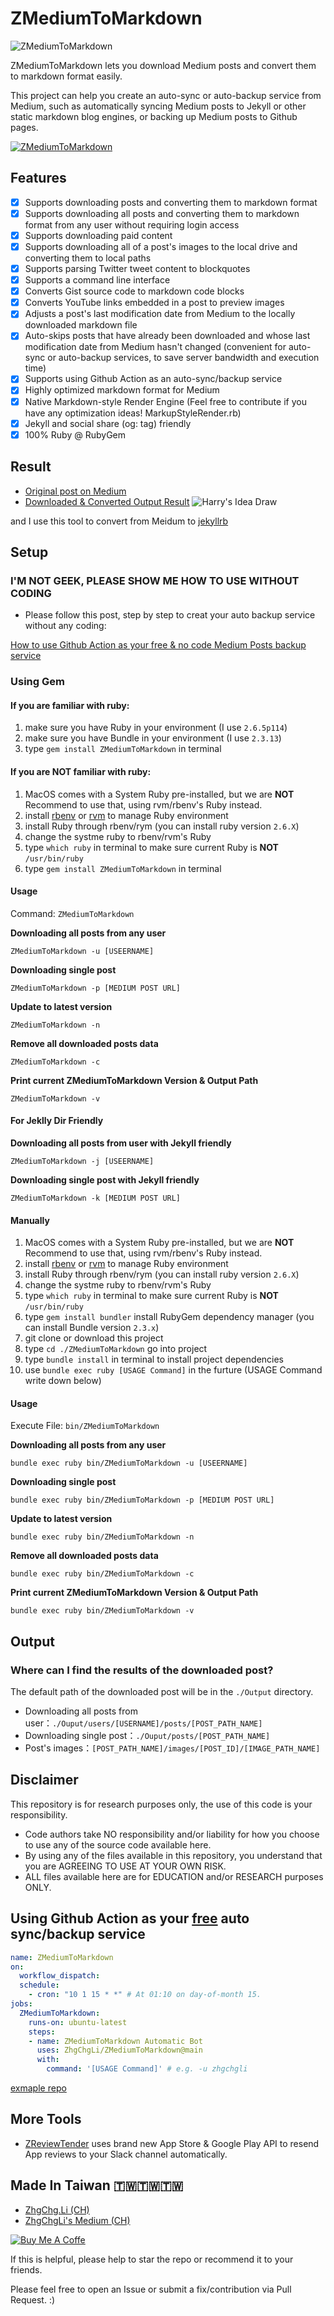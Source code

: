# ZMediumToMarkdown

![ZMediumToMarkdown](https://user-images.githubusercontent.com/33706588/184416147-c2ec74d4-7107-484e-8ad2-302340cf6c1f.png)

ZMediumToMarkdown lets you download Medium posts and convert them to markdown format easily.

This project can help you create an auto-sync or auto-backup service from Medium, such as automatically syncing Medium posts to Jekyll or other static markdown blog engines, or backing up Medium posts to Github pages.

[![ZMediumToMarkdown](https://badge.fury.io/rb/ZMediumToMarkdown.svg)](https://rubygems.org/gems/ZMediumToMarkdown)

## Features
- [x] Supports downloading posts and converting them to markdown format
- [x] Supports downloading all posts and converting them to markdown format from any user without requiring login access
- [x] Supports downloading paid content
- [x] Supports downloading all of a post's images to the local drive and converting them to local paths
- [x] Supports parsing Twitter tweet content to blockquotes
- [x] Supports a command line interface
- [x] Converts Gist source code to markdown code blocks
- [x] Converts YouTube links embedded in a post to preview images
- [x] Adjusts a post's last modification date from Medium to the locally downloaded markdown file
- [x] Auto-skips posts that have already been downloaded and whose last modification date from Medium hasn't changed (convenient for auto-sync or auto-backup services, to save server bandwidth and execution time)
- [x] Supports using Github Action as an auto-sync/backup service
- [x] Highly optimized markdown format for Medium
- [x] Native Markdown-style Render Engine
(Feel free to contribute if you have any optimization ideas! MarkupStyleRender.rb)
- [x] Jekyll and social share (og: tag) friendly
- [x] 100% Ruby @ RubyGem

## Result
- [Original post on Medium](https://medium.com/zrealm-ios-dev/avplayer-%E5%AF%A6%E8%B8%90%E6%9C%AC%E5%9C%B0-cache-%E5%8A%9F%E8%83%BD%E5%A4%A7%E5%85%A8-6ce488898003)
- [Downloaded & Converted Output Result](example/2021-01-31-avplayer-實踐本地-cache-功能大全-6ce488898003.md)
![Harry's Idea Draw](https://user-images.githubusercontent.com/33706588/171560402-40b23bec-a836-4468-9f07-68350ce82d4a.jpg)

and I use this tool to convert from Meidum to [jekyllrb](https://zhgchg.li/)

## Setup

### I'M NOT GEEK, PLEASE SHOW ME HOW TO USE WITHOUT CODING
- Please follow this post, step by step to creat your auto backup service without any coding:

[How to use Github Action as your free & no code Medium Posts backup service](https://github.com/ZhgChgLi/ZMediumToMarkdown/wiki/How-to-use-Github-Action-as-your-free-&-no-code-Medium-Posts-backup-service)

### Using Gem
#### If you are familiar with ruby:
1. make sure you have Ruby in your environment (I use `2.6.5p114`)
2. make sure you have Bundle in your environment (I use `2.3.13`)
3. type `gem install ZMediumToMarkdown` in terminal

#### If you are **NOT** familiar with ruby:
1. MacOS comes with a System Ruby pre-installed, but we are **NOT** Recommend to use that, using rvm/rbenv's Ruby instead.
2. install [rbenv](https://github.com/rbenv/rbenv) or [rvm](https://rvm.io/) to manage Ruby environment
3. install Ruby through rbenv/rym (you can install ruby version `2.6.X`)
4. change the systme ruby to rbenv/rvm's Ruby
5. type `which ruby` in terminal to make sure current Ruby is **NOT** `/usr/bin/ruby`
6. type `gem install ZMediumToMarkdown` in terminal

#### Usage
Command: `ZMediumToMarkdown`

**Downloading all posts from any user**
```
ZMediumToMarkdown -u [USEERNAME]
```

**Downloading single post**
```
ZMediumToMarkdown -p [MEDIUM POST URL]
```

**Update to latest version**
```
ZMediumToMarkdown -n
```

**Remove all downloaded posts data**
```
ZMediumToMarkdown -c
```

**Print current ZMediumToMarkdown Version & Output Path**
```
ZMediumToMarkdown -v
```

#### For Jeklly Dir Friendly

**Downloading all posts from user with Jekyll friendly**
```
ZMediumToMarkdown -j [USEERNAME]
```

**Downloading single post with Jekyll friendly**
```
ZMediumToMarkdown -k [MEDIUM POST URL]
```

#### Manually 
1. MacOS comes with a System Ruby pre-installed, but we are **NOT** Recommend to use that, using rvm/rbenv's Ruby instead.
2. install [rbenv](https://github.com/rbenv/rbenv) or [rvm](https://rvm.io/) to manage Ruby environment
3. install Ruby through rbenv/rym (you can install ruby version `2.6.X`)
4. change the systme ruby to rbenv/rvm's Ruby
5. type `which ruby` in terminal to make sure current Ruby is **NOT** `/usr/bin/ruby`
6. type `gem install bundler` install RubyGem dependency manager (you can install Bundle version `2.3.x`)
7. git clone or download this project
8. type `cd ./ZMediumToMarkdown` go into project
9. type `bundle install` in terminal to install project dependencies
10. use `bundle exec ruby [USAGE Command]` in the furture (USAGE Command write down below)

#### Usage
Execute File: `bin/ZMediumToMarkdown`

**Downloading all posts from any user**
```
bundle exec ruby bin/ZMediumToMarkdown -u [USEERNAME]
```

**Downloading single post**
```
bundle exec ruby bin/ZMediumToMarkdown -p [MEDIUM POST URL]
```

**Update to latest version**
```
bundle exec ruby bin/ZMediumToMarkdown -n
```

**Remove all downloaded posts data**
```
bundle exec ruby bin/ZMediumToMarkdown -c
```

**Print current ZMediumToMarkdown Version & Output Path**
```
bundle exec ruby bin/ZMediumToMarkdown -v
```

## Output
### Where can I find the results of the downloaded post?
The default path of the downloaded post will be in the `./Output` directory.
- Downloading all posts from user：`./Ouput/users/[USERNAME]/posts/[POST_PATH_NAME]`
- Downloading single post：`./Ouput/posts/[POST_PATH_NAME]`
- Post's images：`[POST_PATH_NAME]/images/[POST_ID]/[IMAGE_PATH_NAME]`

## Disclaimer
This repository is for research purposes only, the use of this code is your responsibility.

- Code authors take NO responsibility and/or liability for how you choose to use any of the source code available here.
- By using any of the files available in this repository, you understand that you are AGREEING TO USE AT YOUR OWN RISK.
- ALL files available here are for EDUCATION and/or RESEARCH purposes ONLY.

## Using Github Action as your [free](https://docs.github.com/en/actions/learn-github-actions/usage-limits-billing-and-administration) auto sync/backup service
```yml
name: ZMediumToMarkdown
on:
  workflow_dispatch:
  schedule:
    - cron: "10 1 15 * *" # At 01:10 on day-of-month 15.
jobs:
  ZMediumToMarkdown:
    runs-on: ubuntu-latest
    steps:
    - name: ZMediumToMarkdown Automatic Bot
      uses: ZhgChgLi/ZMediumToMarkdown@main
      with:
        command: '[USAGE Command]' # e.g. -u zhgchgli
```
[exmaple repo](https://github.com/ZhgChgLi/ZMediumToMarkdown-github-action)

## More Tools
- [ZReviewTender](https://github.com/ZhgChgLi/ZReviewTender) uses brand new App Store & Google Play API to resend App reviews to your Slack channel automatically.

## Made In Taiwan 🇹🇼🇹🇼🇹🇼
- [ZhgChg.Li (CH)](https://zhgchg.li/)
- [ZhgChgLi's Medium (CH)](https://blog.zhgchg.li/)

[![Buy Me A Coffe](https://img.buymeacoffee.com/button-api/?text=Buy%20me%20a%20beer!&emoji=%F0%9F%8D%BA&slug=zhgchgli&button_colour=FFDD00&font_colour=000000&font_family=Bree&outline_colour=000000&coffee_colour=ffffff)](https://www.buymeacoffee.com/zhgchgli)

If this is helpful, please help to star the repo or recommend it to your friends.

Please feel free to open an Issue or submit a fix/contribution via Pull Request. :)
